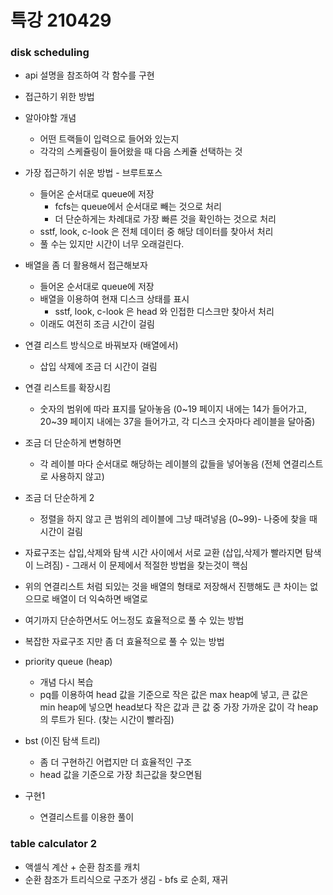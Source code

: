 # 특강 210429



### disk scheduling

- api 설명을 참조하여 각 함수를 구현



- 접근하기 위한 방법
- 알아야할 개념 
  - 어떤 트랙들이 입력으로 들어와 있는지
  - 각각의 스케쥴링이 들어왔을 때 다음 스케쥴 선택하는 것
- 가장 접근하기 쉬운 방법 - 브루트포스
  - 들어온 순서대로 queue에 저장
    - fcfs는 queue에서 순서대로 빼는 것으로 처리
    - 더 단순하게는 차례대로 가장 빠른 것을 확인하는 것으로 처리
  - sstf, look, c-look 은 전체 데이터 중 해당 데이터를 찾아서 처리
  - 풀 수는 있지만 시간이 너무 오래걸린다.
- 배열을 좀 더 활용해서 접근해보자
  - 들어온 순서대로 queue에 저장
  - 배열을 이용하여 현재 디스크 상태를 표시
    - sstf, look, c-look 은 head 와 인접한 디스크만 찾아서 처리
  - 이래도 여전히 조금 시간이 걸림
- 연결 리스트 방식으로 바꿔보자 (배열에서)
  - 삽입 삭제에 조금 더 시간이 걸림
- 연결 리스트를 확장시킴
  - 숫자의 범위에 따라 표지를 달아놓음 (0~19 페이지 내에는 14가 들어가고, 20~39 페이지 내에는 37을 들어가고, 각 디스크 숫자마다 레이블을 달아줌)
- 조금 더 단순하게 변형하면
  - 각 레이블 마다 순서대로 해당하는 레이블의 값들을 넣어놓음 (전체 연결리스트로 사용하지 않고)
- 조금 더 단순하게 2
  - 정렬을 하지 않고 큰 범위의 레이블에 그냥 때려넣음 (0~99)- 나중에 찾을 때 시간이 걸림
- 자료구조는 삽입,삭제와 탐색 시간 사이에서 서로 교환 (삽입,삭제가 빨라지면 탐색이 느려짐) - 그래서 이 문제에서 적절한 방법을 찾는것이 핵심
- 위의 연결리스트 처럼 되있는 것을 배열의 형태로 저장해서 진행해도 큰 차이는 없으므로 배열이 더 익숙하면 배열로
- 여기까지 단순하면서도 어느정도 효율적으로 풀 수 있는 방법



- 복잡한 자료구조 지만 좀 더 효율적으로 풀 수 있는 방법
- priority queue (heap)
  - 개념 다시 복습
  - pq를 이용하여 head 값을 기준으로 작은 값은 max heap에 넣고, 큰 값은 min heap에 넣으면 head보다 작은 값과 큰 값 중 가장 가까운 값이 각 heap의 루트가 된다. (찾는 시간이 빨라짐)

- bst (이진 탐색 트리)
  - 좀 더 구현하긴 어렵지만 더 효율적인 구조
  - head 값을 기준으로 가장 최근값을 찾으면됨



- 구현1
  - 연결리스트를 이용한 풀이





### table calculator 2

- 액셀식 계산 + 순환 참조를 캐치
- 순환 참조가 트리식으로 구조가 생김 - bfs 로 순회, 재귀

